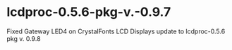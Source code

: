 lcdproc-0.5.6-pkg-v.-0.9.7
==========================

Fixed Gateway LED4 on CrystalFonts LCD Displays update to lcdproc-0.5.6 pkg v. 0.9.8

